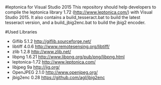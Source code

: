 #leptonica for Visual Studio 2015
This repository should help developers to compile the leptonica library 1.72 (http://www.leptonica.com/) with Visual Studio 2015. It also contains a build_tesseract.bat to build the latest tesseract version, and a build_jbig2enc.bat to build the jbig2 encoder. 


#Used Libraries
* Giflib 5.1.2  http://giflib.sourceforge.net/
* libtiff 4.0.6  http://www.remotesensing.org/libtiff/
* zlib 1.2.8 http://www.zlib.net/
* libpng 1.6.21  http://www.libpng.org/pub/png/libpng.html
* leptonica-1.72 http://www.leptonica.com/
* libjpeg 9a http://ijg.org/
* OpenJPEG 2.1.0 http://www.openjpeg.org/
* jbig2enc 0.28 https://github.com/agl/jbig2enc
